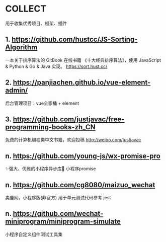 # COLLECT
用于收集优秀项目、框架、插件

## 1. https://github.com/hustcc/JS-Sorting-Algorithm
一本关于排序算法的 GitBook 在线书籍 《十大经典排序算法》，使用 JavaScript & Python & Go & Java 实现。 https://sort.hust.cc/

## 2. https://panjiachen.github.io/vue-element-admin/
后台管理项目：vue全家桶 + element 

## 3. https://github.com/justjavac/free-programming-books-zh_CN
免费的计算机编程类中文书籍，欢迎投稿 http://weibo.com/justjavac

## n. https://github.com/young-js/wx-promise-pro
:sparkles:强大、优雅的小程序异步库:rocket: 小程序promise

## n. https://github.com/cg8080/maizuo_wechat
卖座网，小程序版(非官方) 用于单元测试代码参考 jest

## n. https://github.com/wechat-miniprogram/miniprogram-simulate
小程序自定义组件测试工具集
